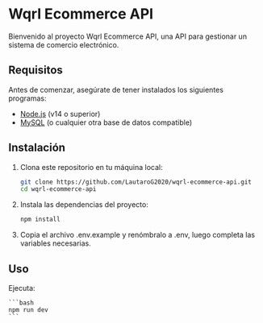 # Wqrl Ecommerce API

Bienvenido al proyecto Wqrl Ecommerce API, una API para gestionar un sistema de comercio electrónico.

## Requisitos

Antes de comenzar, asegúrate de tener instalados los siguientes programas:

- [Node.js](https://nodejs.org/) (v14 o superior)
- [MySQL](https://www.mysql.com/) (o cualquier otra base de datos compatible)

## Instalación

1. Clona este repositorio en tu máquina local:

   ```bash
   git clone https://github.com/LautaroG2020/wqrl-ecommerce-api.git
   cd wqrl-ecommerce-api
   ```

2. Instala las dependencias del proyecto:
    ```bash
    npm install
    ```

3. Copia el archivo .env.example y renómbralo a .env, luego completa las variables necesarias.

## Uso
Ejecuta:

    ```bash
    npm run dev
    ```